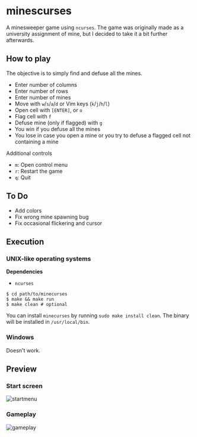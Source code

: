# minescurses

A minesweeper game using `ncurses`. The game was originally made as a
university assignment of mine, but I decided to take it a bit further afterwards.

## How to play

The objective is to simply find and defuse all the mines.  

* Enter number of columns
* Enter number of rows
* Enter number of mines
* Move with `w`/`s`/`a`/`d` or Vim keys (`k`/`j`/`h`/`l`)
* Open cell with `[ENTER]`, or `o`
* Flag cell with `f`
* Defuse mine (only if flagged) with `g`
* You win if you defuse all the mines
* You lose in case you open a mine or you try to defuse a flagged cell not containing a mine

Additional controls

* `m`: Open control menu
* `r`: Restart the game
* `q`: Quit

## To Do

* Add colors
* Fix wrong mine spawning bug
* Fix occasional flickering and cursor

## Execution

### UNIX-like operating systems

**Dependencies**
* `ncurses`

```shell
$ cd path/to/minecurses
$ make && make run
$ make clean # optional
```

You can install `minecurses` by running `sudo make install clean`.
The binary will be installed in `/usr/local/bin`.

### Windows

Doesn't work.

## Preview

### Start screen
![startmenu](https://user-images.githubusercontent.com/54286563/78460772-52a25e00-76cc-11ea-976b-10212e228ca0.png)
### Gameplay
![gameplay](https://user-images.githubusercontent.com/54286563/78460709-bc6e3800-76cb-11ea-92f4-ab58e141e9be.png)
